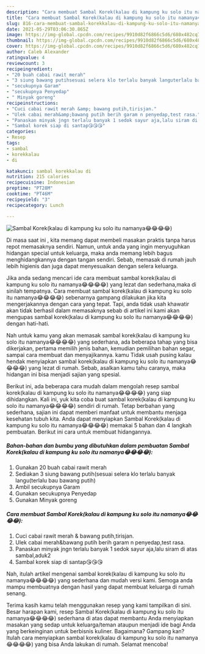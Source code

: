 ```yaml
---
description: "Cara membuat Sambal Korek(kalau di kampung ku solo itu namanya😂😂😂😂) yang lezat dan Mudah Dibuat"
title: "Cara membuat Sambal Korek(kalau di kampung ku solo itu namanya😂😂😂😂) yang lezat dan Mudah Dibuat"
slug: 816-cara-membuat-sambal-korekkalau-di-kampung-ku-solo-itu-namanya-yang-lezat-dan-mudah-dibuat
date: 2021-05-29T03:06:30.865Z
image: https://img-global.cpcdn.com/recipes/9910d82f6866c5d6/680x482cq70/sambal-korekkalau-di-kampung-ku-solo-itu-namanya😂😂😂😂-foto-resep-utama.jpg
thumbnail: https://img-global.cpcdn.com/recipes/9910d82f6866c5d6/680x482cq70/sambal-korekkalau-di-kampung-ku-solo-itu-namanya😂😂😂😂-foto-resep-utama.jpg
cover: https://img-global.cpcdn.com/recipes/9910d82f6866c5d6/680x482cq70/sambal-korekkalau-di-kampung-ku-solo-itu-namanya😂😂😂😂-foto-resep-utama.jpg
author: Caleb Alexander
ratingvalue: 4
reviewcount: 3
recipeingredient:
- "20 buah cabai rawit merah"
- "3 siung bawang putihsesuai selera klo terlalu banyak languterlalu bau bawang putih"
- "secukupnya Garam"
- "secukupnya Penyedap"
- " Minyak goreng"
recipeinstructions:
- "Cuci cabai rawit merah &amp; bawang putih,tirisjan."
- "Ulek cabai merah&amp;bawang putih berih garam n penyedap,test rasa."
- "Panaskan minyak jngn terlalu banyak 1 sedok sayur aja,lalu siram di atas sambal,aduk2"
- "Sambal korek siap di santap😘😘😘"
categories:
- Resep
tags:
- sambal
- korekkalau
- di

katakunci: sambal korekkalau di 
nutrition: 215 calories
recipecuisine: Indonesian
preptime: "PT28M"
cooktime: "PT46M"
recipeyield: "3"
recipecategory: Lunch

---
```



![Sambal Korek(kalau di kampung ku solo itu namanya😂😂😂😂)](https://img-global.cpcdn.com/recipes/9910d82f6866c5d6/680x482cq70/sambal-korekkalau-di-kampung-ku-solo-itu-namanya😂😂😂😂-foto-resep-utama.jpg)

Di masa  saat ini , kita memang dapat membeli masakan praktis tanpa harus repot memasaknya sendiri. Namun, untuk anda yang ingin menyuguhkan hidangan special untuk keluarga, maka anda memang lebih bagus menghidangkannya dengan tangan sendiri. Sebab, memasak di rumah jauh lebih higienis dan juga dapat menyesuaikan dengan selera keluarga.

Jika anda sedang mencari ide cara membuat sambal korek(kalau di kampung ku solo itu namanya😂😂😂😂) yang lezat dan sederhana,maka di sinilah tempatnya. Cara membuat sambal korek(kalau di kampung ku solo itu namanya😂😂😂😂)  sebenarnya gampang dilakukan jika kita mengerjakannya dengan cara yang tepat. Tapi, anda tidak usah khawatir akan tidak berhasil dalam memasaknya 
sebab di artikel ini kami akan mengupas sambal korek(kalau di kampung ku solo itu namanya😂😂😂😂) dengan hati-hati.  



Nah untuk kamu yang akan memasak sambal korek(kalau di kampung ku solo itu namanya😂😂😂😂) yang sederhana, ada beberapa tahap yang bisa dikerjakan, pertama memilih jenis bahan, kemudian pemilihan bahan segar, sampai cara membuat dan menyajikannya. kamu Tidak usah pusing kalau hendak menyiapkan sambal korek(kalau di kampung ku solo itu namanya😂😂😂😂) yang lezat di rumah. Sebab, asalkan kamu  tahu caranya, maka hidangan ini bisa menjadi sajian yang spesial.

Berikut ini, ada beberapa cara mudah dalam mengolah resep sambal korek(kalau di kampung ku solo itu namanya😂😂😂😂) yang siap dihidangkan. Kali ini, yuk kita coba buat sambal korek(kalau di kampung ku solo itu namanya😂😂😂😂) sendiri di rumah. Tetap berbahan yang sederhana, sajian ini dapat memberi manfaat untuk membantu menjaga kesehatan tubuh kita. Anda dapat menyiapkan Sambal Korek(kalau di kampung ku solo itu namanya😂😂😂😂) memakai 5 bahan dan 4 langkah pembuatan. Berikut ini cara untuk membuat hidangannya.

<!--inarticleads1-->

##### Bahan-bahan dan bumbu yang dibutuhkan dalam pembuatan Sambal Korek(kalau di kampung ku solo itu namanya😂😂😂😂):

1. Gunakan 20 buah cabai rawit merah
1. Sediakan 3 siung bawang putih(sesuai selera klo terlalu banyak langu(terlalu bau bawang putih)
1. Ambil secukupnya Garam
1. Gunakan secukupnya Penyedap
1. Gunakan  Minyak goreng




<!--inarticleads2-->

##### Cara membuat Sambal Korek(kalau di kampung ku solo itu namanya😂😂😂😂):

1. Cuci cabai rawit merah &amp; bawang putih,tirisjan.
1. Ulek cabai merah&amp;bawang putih berih garam n penyedap,test rasa.
1. Panaskan minyak jngn terlalu banyak 1 sedok sayur aja,lalu siram di atas sambal,aduk2
1. Sambal korek siap di santap😘😘😘




Nah, itulah artikel mengenai  sambal korek(kalau di kampung ku solo itu namanya😂😂😂😂)  yang sederhana dan mudah versi kami. Semoga anda mampu membuatnya dengan hasil yang dapat membuat keluarga di rumah senang. 

Terima kasih kamu telah menggunakan resep yang kami tampilkan di sini. Besar harapan kami, resep  Sambal Korek(kalau di kampung ku solo itu namanya😂😂😂😂) sederhana di atas dapat membantu Anda menyiapkan masakan yang sedap untuk keluarga/teman ataupun menjadi ide bagi Anda yang berkeinginan untuk berbisnis kuliner. Bagaimana? Gampang kan? Itulah cara menyiapkan sambal korek(kalau di kampung ku solo itu namanya😂😂😂😂) yang bisa Anda lakukan di rumah. Selamat mencoba!

